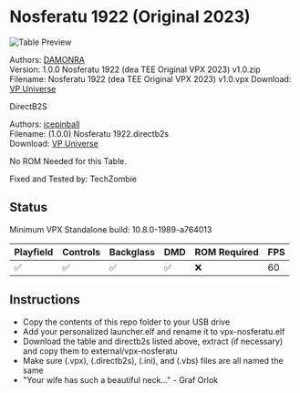 # Nosferatu 1922 (Original 2023)

![Table Preview](https://vpuniverse.com/screenshots/monthly_2023_10/Nosferatu1922screenshot-1.png.97228ebb4797c722946abf50fc5eefba.png)

Authors: [DAMONRA](https://vpuniverse.com/profile/48356-damonra/content/?type=downloads_file)  
Version: 1.0.0 Nosferatu 1922 (dea TEE Original VPX 2023) v1.0.zip
Filename: Nosferatu 1922 (dea TEE Original VPX 2023) v1.0.vpx 
Download: [VP Universe](https://vpuniverse.com/files/file/16413-nosferatu-1922-original-2023/)

DirectB2S

Authors: [icepinball](https://vpuniverse.com/profile/4306-icepinball/)  
Filename: (1.0.0) Nosferatu 1922.directb2s  
Download: [VP Universe](https://vpuniverse.com/files/file/16415-nosferatu-1922-backgass-iceman-2023/)

No ROM Needed for this Table.

Fixed and Tested by: TechZombie

## Status 

Minimum VPX Standalone build: 10.8.0-1989-a764013

| Playfield | Controls | Backglass | DMD | ROM Required | FPS | 
|-----------|----------|-----------|-----|--------------|-----|
| :white_check_mark: | :white_check_mark: | :white_check_mark: | :white_check_mark: | :x: | 60 |

## Instructions

- Copy the contents of this repo folder to your USB drive
- Add your personalized launcher.elf and rename it to vpx-nosferatu.elf
- Download the table and directb2s listed above, extract (if necessary) and copy them to external/vpx-nosferatu
- Make sure (.vpx), (.directb2s), (.ini), and (.vbs) files are all named the same
- "Your wife has such a beautiful neck..." - Graf Orlok
